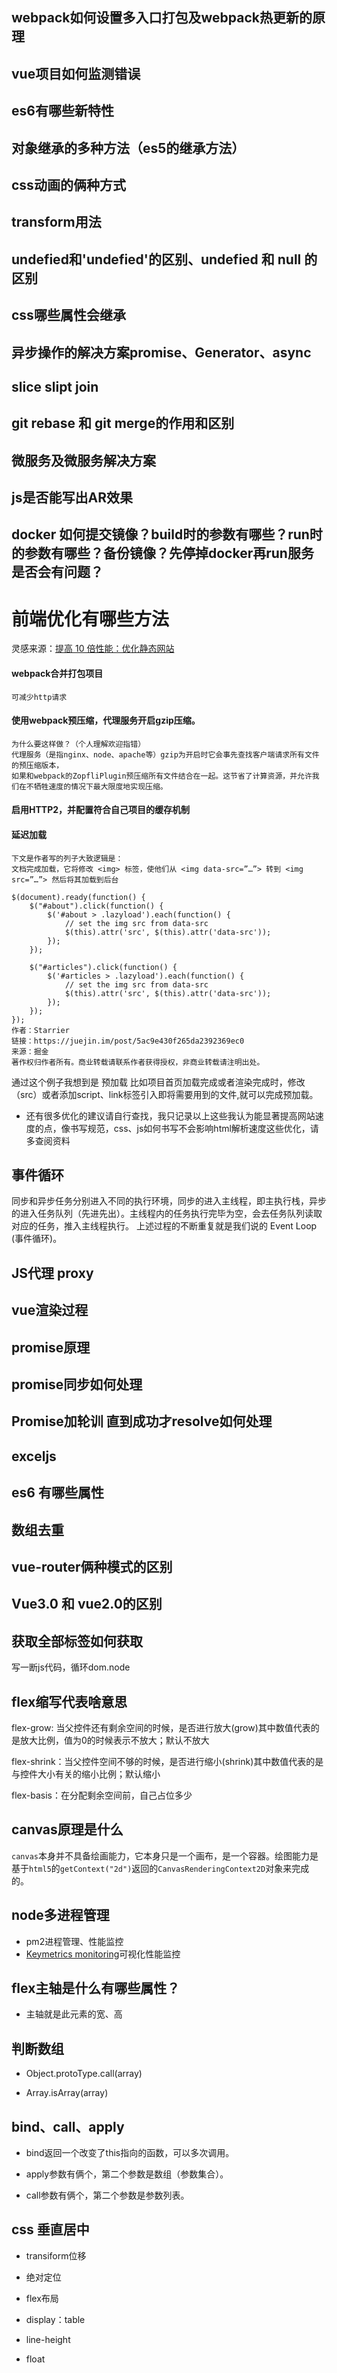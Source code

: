 ## webpack如何设置多入口打包及webpack热更新的原理

## vue项目如何监测错误

## es6有哪些新特性

## 对象继承的多种方法（es5的继承方法）

## css动画的俩种方式
## transform用法

## undefied和'undefied'的区别、undefied 和 null 的区别
## css哪些属性会继承

## 异步操作的解决方案promise、Generator、async

## slice slipt join

## git rebase 和 git merge的作用和区别

## 微服务及微服务解决方案

## js是否能写出AR效果

## docker 如何提交镜像？build时的参数有哪些？run时的参数有哪些？备份镜像？先停掉docker再run服务是否会有问题？
# 前端优化有哪些方法
灵感来源：[提高 10 倍性能：优化静态网站](https://juejin.im/post/5ac9e430f265da2392369ec0)
####  webpack合并打包项目
~~~
可减少http请求
~~~
#### 使用webpack预压缩，代理服务开启gzip压缩。
~~~
为什么要这样做？（个人理解欢迎指错）
代理服务（是指nginx、node、apache等）gzip为开启时它会事先查找客户端请求所有文件的预压缩版本，
如果和webpack的ZopfliPlugin预压缩所有文件结合在一起。这节省了计算资源，并允许我们在不牺牲速度的情况下最大限度地实现压缩。
~~~
#### 启用HTTP2，并配置符合自己项目的缓存机制
#### 延迟加载

~~~
下文是作者写的列子大致逻辑是：
文档完成加载，它将修改 <img> 标签，使他们从 <img data-src=”…”> 转到 <img src=”…”> 然后将其加载到后台

$(document).ready(function() {
    $("#about").click(function() {
        $('#about > .lazyload').each(function() {
            // set the img src from data-src
            $(this).attr('src', $(this).attr('data-src'));
        });
    });

    $("#articles").click(function() {
        $('#articles > .lazyload').each(function() {
            // set the img src from data-src
            $(this).attr('src', $(this).attr('data-src'));
        });
    });
});
作者：Starrier
链接：https://juejin.im/post/5ac9e430f265da2392369ec0
来源：掘金
著作权归作者所有。商业转载请联系作者获得授权，非商业转载请注明出处。
~~~
通过这个例子我想到是 预加载
比如项目首页加载完成或者渲染完成时，修改（src）或者添加script、link标签引入即将需要用到的文件,就可以完成预加载。

* 还有很多优化的建议请自行查找，我只记录以上这些我认为能显著提高网站速度的点，像书写规范，css、js如何书写不会影响html解析速度这些优化，请多查阅资料

## 事件循环

同步和异步任务分别进入不同的执行环境，同步的进入主线程，即主执行栈，异步的进入任务队列（先进先出）。主线程内的任务执行完毕为空，会去任务队列读取对应的任务，推入主线程执行。 上述过程的不断重复就是我们说的 Event Loop (事件循环)。

## JS代理 proxy

## vue渲染过程

## promise原理

## promise同步如何处理

## Promise加轮训 直到成功才resolve如何处理

## exceljs

## es6 有哪些属性

## 数组去重

## vue-router俩种模式的区别

## Vue3.0 和 vue2.0的区别

## 获取全部标签如何获取

写一断js代码，循环dom.node

## flex缩写代表啥意思

flex-grow: 当父控件还有剩余空间的时候，是否进行放大(grow)其中数值代表的是放大比例，值为0的时候表示不放大；默认不放大

flex-shrink：当父控件空间不够的时候，是否进行缩小(shrink)其中数值代表的是与控件大小有关的缩小比例；默认缩小

flex-basis：在分配剩余空间前，自己占位多少

## canvas原理是什么

`canvas`本身并不具备绘画能力，它本身只是一个画布，是一个容器。绘图能力是基于`html5`的`getContext("2d")`返回的`CanvasRenderingContext2D`对象来完成的。

## node多进程管理

* pm2进程管理、性能监控
*  [Keymetrics monitoring](https://link.jianshu.com/?t=http://pm2.keymetrics.io/docs/usage/monitoring/#keymetrics-monitoring)可视化性能监控

## flex主轴是什么有哪些属性？

* 主轴就是此元素的宽、高

## 判断数组

* Object.protoType.call(array)

* Array.isArray(array)

## bind、call、apply

* bind返回一个改变了this指向的函数，可以多次调用。

* apply参数有俩个，第二个参数是数组（参数集合）。

* call参数有俩个，第二个参数是参数列表。

## css 垂直居中

* transiform位移

* 绝对定位
* flex布局
* display：table
* line-height
* float

